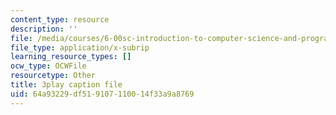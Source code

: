 ```yaml
---
content_type: resource
description: ''
file: /media/courses/6-00sc-introduction-to-computer-science-and-programming-spring-2011/64a93229df519107110014f33a9a8769_VqZBqoZgL7k.srt
file_type: application/x-subrip
learning_resource_types: []
ocw_type: OCWFile
resourcetype: Other
title: 3play caption file
uid: 64a93229-df51-9107-1100-14f33a9a8769
---
```

